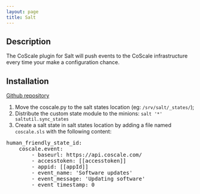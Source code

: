 ```yaml
---
layout: page
title: Salt
---
```

## Description
The CoScale plugin for Salt will push events to the CoScale infrastructure every time your make a configuration chance.

## Installation
<a href="https://github.com/CoScale/coscale-salt-plugin" target="_blank" class="btn btn-large btn-info"><i class="fa fa-3x fa-fw fa-github-square"></i> Github repository</a>

1. Move the coscale.py to the salt states location (eg: `/srv/salt/_states/`);
2. Distribute the custom state module to the minions:
    `salt '*' saltutil.sync_states`
3. Create a salt state in salt states location by adding a file named `coscale.sls` with the following content:

<pre>
human_friendly_state_id:                                        # An arbitrary state ID declaration.
    coscale.event:                                              # The custom state module name. The function in the custom state module.
        - baseurl: https://api.coscale.com/                     # Specify the required ``baseurl`` parameter.
        - accesstoken: [[accesstoken]]                          # Specify the required ``accesstoken`` parameter.
        - appid: [[appId]]                                      # Specify the required ``appid`` parameter.
        - event_name: 'Software updates'                        # Specify the required ``event_name`` parameter.
        - event_message: 'Updating software'                    # Specify the required ``event_message`` parameter.
        - event_timestamp: 0                                    # Specify the optional ``event_timestamp`` parameter.
</pre>
